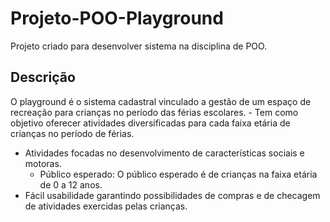 # Projeto-POO-Playground
Projeto criado para desenvolver sistema na disciplina de POO. 

## Descrição 
O playground é o sistema cadastral vinculado a gestão de um espaço de recreação para crianças no período das férias escolares.
	- Tem como objetivo oferecer atividades diversificadas para cada faixa etária de crianças no período de férias.
  - Atividades focadas no desenvolvimento de características sociais e motoras.
	- Público esperado: O público esperado é de crianças na faixa etária de 0 a 12 anos.
  - Fácil usabilidade garantindo possibilidades de compras e de checagem de atividades exercidas pelas crianças.
